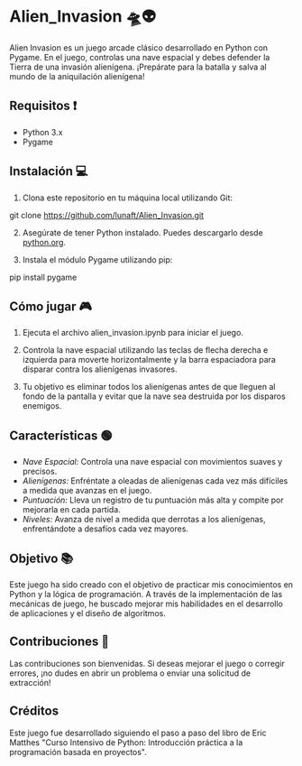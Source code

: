 # Alien_Invasion 🛸👽
Alien Invasion es un juego arcade clásico desarrollado en Python con Pygame. En el juego, controlas una nave espacial y debes defender la Tierra de una invasión alienígena. ¡Prepárate para la batalla y salva al mundo de la aniquilación alienígena!

## Requisitos ❗️

- Python 3.x
- Pygame

## Instalación 💻

1. Clona este repositorio en tu máquina local utilizando Git:

git clone https://github.com/lunaft/Alien_Invasion.git

2. Asegúrate de tener Python instalado. Puedes descargarlo desde [python.org](https://www.python.org/downloads/).

3. Instala el módulo Pygame utilizando pip:

pip install pygame


## Cómo jugar 🎮

1. Ejecuta el archivo alien_invasion.ipynb para iniciar el juego.

2. Controla la nave espacial utilizando las teclas de flecha derecha e izquierda para moverte horizontalmente y la barra espaciadora para disparar contra los alienígenas invasores.

3. Tu objetivo es eliminar todos los alienígenas antes de que lleguen al fondo de la pantalla y evitar que la nave sea destruida por los disparos enemigos.

## Características 🟢

- *Nave Espacial:* Controla una nave espacial con movimientos suaves y precisos.
- *Alienígenas:* Enfréntate a oleadas de alienígenas cada vez más difíciles a medida que avanzas en el juego.
- *Puntuación:* Lleva un registro de tu puntuación más alta y compite por mejorarla en cada partida.
- *Niveles:* Avanza de nivel a medida que derrotas a los alienígenas, enfrentándote a desafíos cada vez mayores.

## Objetivo 📚

Este juego ha sido creado con el objetivo de practicar mis conocimientos en Python y la lógica de programación. A través de la implementación de las mecánicas de juego, he buscado mejorar mis habilidades en el desarrollo de aplicaciones y el diseño de algoritmos.

## Contribuciones 🤝

Las contribuciones son bienvenidas. Si deseas mejorar el juego o corregir errores, ¡no dudes en abrir un problema o enviar una solicitud de extracción!

## Créditos 

Este juego fue desarrollado siguiendo el paso a paso del libro de Eric Matthes "Curso Intensivo de Python: Introducción práctica a la programación basada en proyectos".
